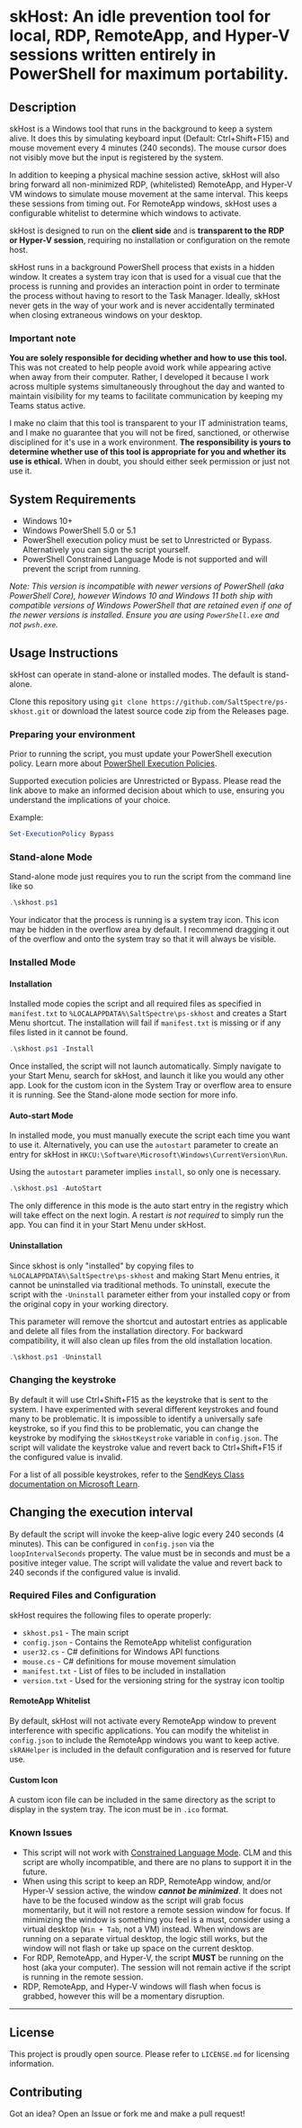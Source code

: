 # skHost: An idle prevention tool for local, RDP, RemoteApp, and Hyper-V sessions written entirely in PowerShell for maximum portability.

## Description
skHost is a Windows tool that runs in the background to keep a system alive. It does this by simulating keyboard input (Default: Ctrl+Shift+F15) and mouse movement every 4 minutes (240 seconds). The mouse cursor does not visibly move but the input is registered by the system.

In addition to keeping a physical machine session active, skHost will also bring forward all non-minimized RDP, (whitelisted) RemoteApp, and Hyper-V VM windows to simulate mouse movement at the same interval. This keeps these sessions from timing out. For RemoteApp windows, skHost uses a configurable whitelist to determine which windows to activate.
 
skHost is designed to run on the **client side** and is **transparent to the RDP or Hyper-V session**, requiring no installation or configuration on the remote host.

skHost runs in a background PowerShell process that exists in a hidden window. It creates a system tray icon that is used for a visual cue that the process is running and provides an interaction point in order to terminate the process without having to resort to the Task Manager. Ideally, skHost never gets in the way of your work and is never accidentally terminated when closing extraneous windows on your desktop.

### Important note
**You are solely responsible for deciding whether and how to use this tool.** This was not created to help people avoid work while appearing active when away from their computer. Rather, I developed it because I work across multiple systems simultaneously throughout the day and wanted to maintain visibility for my teams to facilitate communication by keeping my Teams status active.

I make no claim that this tool is transparent to your IT administration teams, and I make no guarantee that you will not be fired, sanctioned, or otherwise disciplined for it's use in a work environment. **The responsibility is yours to determine whether use of this tool is appropriate for you and whether its use is ethical.** When in doubt, you should either seek permission or just not use it.

## System Requirements
- Windows 10+
- Windows PowerShell 5.0 or 5.1
- PowerShell execution policy must be set to Unrestricted or Bypass. Alternatively you can sign the script yourself.
- PowerShell Constrained Language Mode is not supported and will prevent the script from running.

*Note: This version is incompatible with newer versions of PowerShell (aka PowerShell Core), however Windows 10 and Windows 11 both ship with compatible versions of Windows PowerShell that are retained even if one of the newer versions is installed. Ensure you are using `PowerShell.exe` and not `pwsh.exe`.*

## Usage Instructions
skHost can operate in stand-alone or installed modes. The default is stand-alone.

Clone this repository using `git clone https://github.com/SaltSpectre/ps-skhost.git` or download the latest source code zip from the Releases page.

### Preparing your environment
Prior to running the script, you must update your PowerShell execution policy. Learn more about [PowerShell Execution Policies](https://learn.microsoft.com/en-us/powershell/module/microsoft.powershell.core/about/about_execution_policies?view=powershell-5.1).

Supported execution policies are Unrestricted or Bypass. Please read the link above to make an informed decision about which to use, ensuring you understand the implications of your choice.

Example:
```powershell
Set-ExecutionPolicy Bypass
```

### Stand-alone Mode
Stand-alone mode just requires you to run the script from the command line like so

```powershell
.\skhost.ps1
```

Your indicator that the process is running is a system tray icon. This icon may be hidden in the overflow area by default. I recommend dragging it out of the overflow and onto the system tray so that it will always be visible.

### Installed Mode

#### Installation
Installed mode copies the script and all required files as specified in `manifest.txt` to `%LOCALAPPDATA%\SaltSpectre\ps-skhost` and creates a Start Menu shortcut. The installation will fail if `manifest.txt` is missing or if any files listed in it cannot be found.

```powershell
.\skhost.ps1 -Install
```

Once installed, the script will not launch automatically. Simply navigate to your Start Menu, search for skHost, and launch it like you would any other app. Look for the custom icon in the System Tray or overflow area to ensure it is running. See the Stand-alone mode section for more info.

#### Auto-start Mode
In installed mode, you must manually execute the script each time you want to use it. Alternatively, you can use the `autostart` parameter to create an entry for skHost in `HKCU:\Software\Microsoft\Windows\CurrentVersion\Run`.

Using the `autostart` parameter implies `install`, so only one is necessary.

```powershell
.\skhost.ps1 -AutoStart
```

The only difference in this mode is the auto start entry in the registry which will take effect on the next login. A restart *is not required* to simply run the app. You can find it in your Start Menu under skHost.

#### Uninstallation
Since skhost is only "installed" by copying files to `%LOCALAPPDATA%\SaltSpectre\ps-skhost` and making Start Menu entries, it cannot be uninstalled via traditional methods. To uninstall, execute the script with the `-Uninstall` parameter either from your installed copy or from the original copy in your working directory.

This parameter will remove the shortcut and autostart entries as applicable and delete all files from the installation directory. For backward compatibility, it will also clean up files from the old installation location.

```powershell
.\skhost.ps1 -Uninstall
```

### Changing the keystroke
By default it will use Ctrl+Shift+F15 as the keystroke that is sent to the system. I have experimented with several different keystrokes and found many to be problematic. It is impossible to identify a universally safe keystroke, so if you find this to be problematic, you can change the keystroke by modifying the `skHostKeystroke` variable in `config.json`. The script will validate the keystroke value and revert back to Ctrl+Shift+F15 if the configured value is invalid.

For a list of all possible keystrokes, refer to the [SendKeys Class documentation on Microsoft Learn](https://learn.microsoft.com/en-us/dotnet/api/system.windows.forms.sendkeys).

## Changing the execution interval
By default the script will invoke the keep-alive logic every 240 seconds (4 minutes). This can be configured in `config.json` via the `loopIntervalSeconds` property. The value must be in seconds and must be a positive integer value. The script will validate the value and revert back to 240 seconds if the configured value is invalid.

### Required Files and Configuration

skHost requires the following files to operate properly:
- `skhost.ps1` - The main script
- `config.json` - Contains the RemoteApp whitelist configuration
- `user32.cs` - C# definitions for Windows API functions
- `mouse.cs` - C# definitions for mouse movement simulation
- `manifest.txt` - List of files to be included in installation
- `version.txt` - Used for the versioning string for the systray icon tooltip

#### RemoteApp Whitelist
By default, skHost will not activate every RemoteApp window to prevent interference with specific applications. You can modify the whitelist in `config.json` to include the RemoteApp windows you want to keep active. `skRAHelper` is included in the default configuration and is reserved for future use.

#### Custom Icon
A custom icon file can be included in the same directory as the script to display in the system tray. The icon must be in `.ico` format.

### Known Issues
- This script will not work with [Constrained Language Mode](https://devblogs.microsoft.com/powershell/powershell-constrained-language-mode/). CLM and this script are wholly incompatible, and there are no plans to support it in the future.
- When using this script to keep an RDP, RemoteApp window, and/or Hyper-V session active, the window ***cannot be minimized***. It does not have to be the focused window as the script will grab focus momentarily, but it will not restore a remote session window for focus. If minimizing the window is something you feel is a must, consider using a virtual desktop (`Win + Tab`, not a VM) instead. When windows are running on a separate virtual desktop, the logic still works, but the window will not flash or take up space on the current desktop.
- For RDP, RemoteApp, and Hyper-V, the script **MUST** be running on the host (aka your computer). The session will not remain active if the script is running in the remote session.
- RDP, RemoteApp, and Hyper-V windows will flash when focus is grabbed, however this will be a momentary disruption.

---

## License

This project is proudly open source. Please refer to `LICENSE.md` for licensing information.

## Contributing

Got an idea? Open an Issue or fork me and make a pull request!

